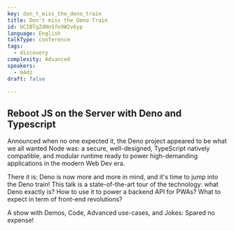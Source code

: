 ```yaml
---
key: don_t_miss_the_deno_train
title: Don't miss the Deno Train
id: UCIBTgZdHnSfo9W2v6yp
language: English
talkType: conference
tags:
  - discovery
complexity: Advanced
speakers:
  - m4dz
draft: false

---
```


## Reboot JS on the Server with Deno and Typescript

Announced when no one expected it, the Deno project appeared to be what we all wanted Node was: a secure, well-designed, TypeScript natively compatible, and modular runtime ready to power high-demanding applications in the modern Web Dev era.

There it is: Deno is now more and more in mind, and it's time to jump into the Deno train! This talk is a state-of-the-art tour of the technology: what Deno exactly is? How to use it to power a backend API for PWAs? What to expect in term of front-end revolutions?

A show with Demos, Code, Advanced use-cases, and Jokes: Spared no expense!